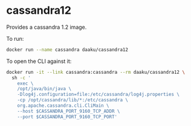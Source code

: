 cassandra12
===========

Provides a cassandra 1.2 image.

To run:

```sh
docker run --name cassandra daaku/cassandra12
```

To open the CLI against it:

```sh
docker run -it --link cassandra:cassandra --rm daaku/cassandra12 \
  sh -c '
    exec \
    /opt/java/bin/java \
    -Dlog4j.configuration=file:/etc/cassandra/log4j.properties \
    -cp /opt/cassandra/lib/*:/etc/cassandra \
    org.apache.cassandra.cli.CliMain \
    --host $CASSANDRA_PORT_9160_TCP_ADDR \
    --port $CASSANDRA_PORT_9160_TCP_PORT'
```
